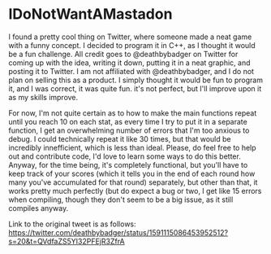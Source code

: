 # IDoNotWantAMastadon

I found a pretty cool thing on Twitter, where someone made a neat game with a funny concept. I decided to program it in C++, as I thought it would be a fun challenge. All credit goes to @deathbybadger on Twitter for coming up with the idea, writing it down, putting it in a neat graphic, and posting it to Twitter. I am not affiliated with @deathbybadger, and I do not plan on selling this as a product. I simply thought it would be fun to program it, and I was correct, it was quite fun. it's not perfect, but I'll improve upon it as my skills improve. 

For now, I'm not quite certain as to how to make the main functions repeat until you reach 10 on each stat, as every time I try to put it in a separate function, I get an overwhelming number of errors that I'm too anxious to debug. I could technically repeat it like 30 times, but that would be incredibly innefficient, which is less than ideal. Please, do feel free to help out and contribute code, I'd love to learn some ways to do this better. Anyway, for the time being, it's completely functional, but you'll have to keep track of your scores (which it tells you in the end of each round how many you've accumulated for that round) separately, but other than that, it works pretty much perfectly (but do expect a bug or two, I get like 15 errors when compiling, though they don't seem to be a big issue, as it still compiles anyway.

Link to the original tweet is as follows: https://twitter.com/deathbybadger/status/1591115086453952512?s=20&t=QVdfaZS5YI32PFEjR3ZfrA

